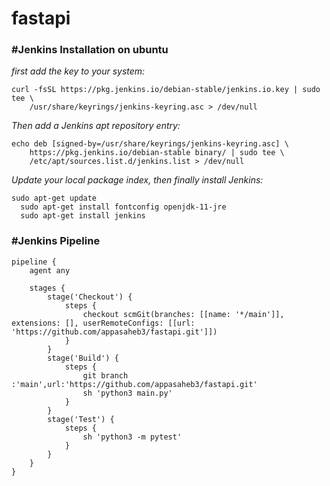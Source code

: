 # fastapi
### #Jenkins Installation on ubuntu
*first add the key to your system:*
```
curl -fsSL https://pkg.jenkins.io/debian-stable/jenkins.io.key | sudo tee \
    /usr/share/keyrings/jenkins-keyring.asc > /dev/null
```
*Then add a Jenkins apt repository entry:*
```
echo deb [signed-by=/usr/share/keyrings/jenkins-keyring.asc] \
    https://pkg.jenkins.io/debian-stable binary/ | sudo tee \
    /etc/apt/sources.list.d/jenkins.list > /dev/null
```
*Update your local package index, then finally install Jenkins:*
```
sudo apt-get update
  sudo apt-get install fontconfig openjdk-11-jre
  sudo apt-get install jenkins
```


### #Jenkins Pipeline
```
pipeline {
    agent any

    stages {
        stage('Checkout') {
            steps {
                checkout scmGit(branches: [[name: '*/main']], extensions: [], userRemoteConfigs: [[url: 'https://github.com/appasaheb3/fastapi.git']])
            }
        }
        stage('Build') {
            steps {
                git branch :'main',url:'https://github.com/appasaheb3/fastapi.git'
                sh 'python3 main.py'
            }
        }
        stage('Test') {
            steps {
                sh 'python3 -m pytest'
            }
        }
    }
}

```
